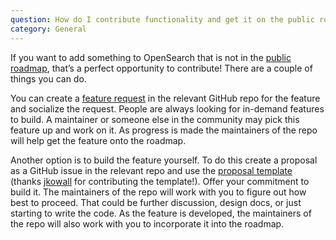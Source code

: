 ```yaml
---
question: How do I contribute functionality and get it on the public roadmap?
category: General
---
```


If you want to add something to OpenSearch that is not in the [public roadmap](https://github.com/orgs/opensearch-project/projects/1), that’s a perfect opportunity to contribute! There are a couple of things you can do. 

You can create a [feature request](https://github.com/opensearch-project/.github/blob/main/.github/ISSUE_TEMPLATE/FEATURE_REQUEST_TEMPLATE.md) in the relevant GitHub repo for the feature and socialize the request. People are always looking for in-demand features to build. A maintainer or someone else in the community may pick this feature up and work on it. As progress is made the maintainers of the repo will help get the feature onto the roadmap. 

Another option is to build the feature yourself. To do this create a proposal as a GitHub issue in the relevant repo and use the [proposal template](https://github.com/opensearch-project/.github/blob/main/.github/ISSUE_TEMPLATE/PROPOSAL_TEMPLATE.md) (thanks [jkowall](https://github.com/jkowall) for contributing the template!). Offer your commitment to build it. The maintainers of the repo will work with you to figure out how best to proceed. That could be further discussion, design docs, or just starting to write the code. As the feature is developed, the maintainers of the repo will also work with you to incorporate it into the roadmap.
